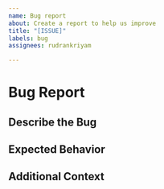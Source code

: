 ```yaml
---
name: Bug report
about: Create a report to help us improve
title: "[ISSUE]"
labels: bug
assignees: rudrankriyam

---
```


# Bug Report

## **Describe the Bug**
<!-- Provide a detailed and clear description of the bug in the tech documentation. -->

## **Expected Behavior**
<!-- Describe what you expected to happen if the documentation was correct. -->

## **Additional Context**
<!-- Include any other relevant information about the problem or suggestions for improvement. -->
